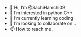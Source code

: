 - 👋 Hi, I’m @SachiHamchi09
- 👀 I’m interested in python C++
- 🌱 I’m currently learning coding
- 💞️ I’m looking to collaborate on ..
- 📫 How to reach me .

<!---
SachiHamchi09/SachiHamchi09 is a ✨ special ✨ repository because its `README.md` (this file) appears on your GitHub profile.
You can click the Preview link to take a look at your changes.
--->
